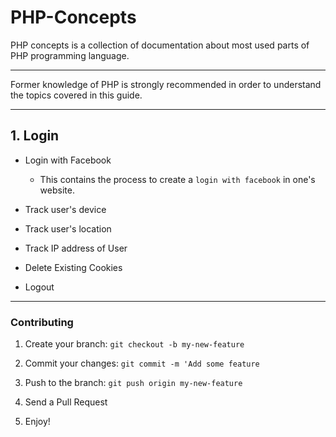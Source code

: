 # PHP-Concepts
PHP concepts is a collection of documentation about most used parts of PHP programming language.

---

Former knowledge of PHP is strongly recommended in order to understand the topics covered in this guide.

---

## 1. Login
  + Login with Facebook
      * This contains the process to create a `login with facebook` in one's website.
  
  + Track user's device
  + Track user's location
  + Track IP address of User
  + Delete Existing Cookies
  + Logout

---

### Contributing

1. Create your branch: `git checkout -b my-new-feature`

2. Commit your changes: `git commit -m 'Add some feature`

3. Push to the branch: `git push origin my-new-feature`

4. Send a Pull Request

5. Enjoy!
